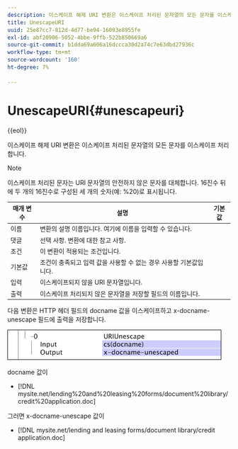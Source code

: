 ```yaml
---
description: 이스케이프 해제 URI 변환은 이스케이프 처리된 문자열의 모든 문자를 이스케이프 처리합니다.
title: UnescapeURI
uuid: 25e87cc7-812d-4d77-be94-16093e8955fe
exl-id: abf20906-5052-4bbe-9ffb-522b850669a6
source-git-commit: b1dda69a606a16dccca30d2a74c7e63dbd27936c
workflow-type: tm+mt
source-wordcount: '160'
ht-degree: 7%

---
```


# UnescapeURI{#unescapeuri}

{{eol}}

이스케이프 해제 URI 변환은 이스케이프 처리된 문자열의 모든 문자를 이스케이프 처리합니다.

>[!NOTE]
>
>이스케이프 처리된 문자는 URI 문자열의 안전하지 않은 문자를 대체합니다. 16진수 뒤에 두 개의 16진수로 구성된 세 개의 숫자(예: %20)로 표시됩니다.

| 매개 변수 | 설명 | 기본값 |
|---|---|---|
| 이름 | 변환의 설명 이름입니다. 여기에 이름을 입력할 수 있습니다. |  |
| 댓글 | 선택 사항. 변환에 대한 참고 사항. |  |
| 조건 | 이 변환이 적용되는 조건입니다. |  |
| 기본값 | 조건이 충족되고 입력 값을 사용할 수 없는 경우 사용할 기본값입니다. |  |
| 입력 | 이스케이프되지 않을 URI 문자열입니다. |  |
| 출력 | 이스케이프 처리되지 않은 문자열을 저장할 필드의 이름입니다. |  |

다음 변환은 HTTP 헤더 필드의 docname 값을 이스케이프하고 x-docname-unescape 필드에 출력을 저장합니다.

![](assets/cfg_TransformationType_UnescapeURI.png)

docname 값이

* [!DNL mysite.net/lending%20and%20leasing%20forms/document%20library/credit%20application.doc]

그러면 x-docname-unescape 값이

* [!DNL mysite.net/lending and leasing forms/document library/credit application.doc]
